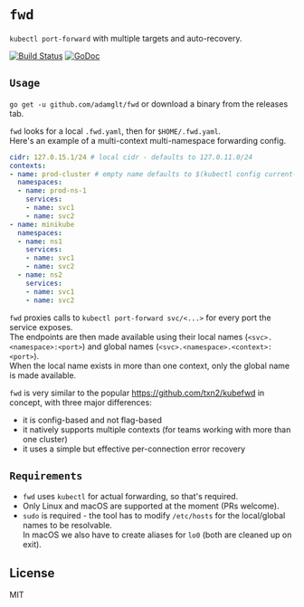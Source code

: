 # `fwd`

`kubectl port-forward` with multiple targets and auto-recovery. 

[![Build Status](https://travis-ci.org/adamglt/fwd.svg?branch=master)](https://travis-ci.org/adamglt/fwd) [![GoDoc](https://godoc.org/github.com/adamglt/fwd?status.svg)](https://godoc.org/github.com/adamglt/fwd)

## `Usage`

`go get -u github.com/adamglt/fwd` or download a binary from the releases tab.

`fwd` looks for a local `.fwd.yaml`, then for `$HOME/.fwd.yaml`.  
Here's an example of a multi-context multi-namespace forwarding config.

```yaml
cidr: 127.0.15.1/24 # local cidr - defaults to 127.0.11.0/24
contexts:
- name: prod-cluster # empty name defaults to $(kubectl config current-context)
  namespaces:
  - name: prod-ns-1
    services:
    - name: svc1
    - name: svc2
- name: minikube
  namespaces:
  - name: ns1
    services:
    - name: svc1
    - name: svc2
  - name: ns2
    services:
    - name: svc1
    - name: svc2

``` 

`fwd` proxies calls to `kubectl port-forward svc/<...>` for every port the service exposes.  
The endpoints are then made available using their local names (`<svc>.<namespace>:<port>`) and global names (`<svc>.<namespace>.<context>:<port>`).  
When the local name exists in more than one context, only the global name is made available.

`fwd` is very similar to the popular https://github.com/txn2/kubefwd in concept, with three major differences:
- it is config-based and not flag-based
- it natively supports multiple contexts (for teams working with more than one cluster)
- it uses a simple but effective per-connection error recovery

## `Requirements`

- `fwd` uses `kubectl` for actual forwarding, so that's required.
- Only Linux and macOS are supported at the moment (PRs welcome). 
- `sudo` is required - the tool has to modify `/etc/hosts` for the local/global names to be resolvable.  
In macOS we also have to create aliases for `lo0` (both are cleaned up on exit).

## License

MIT
